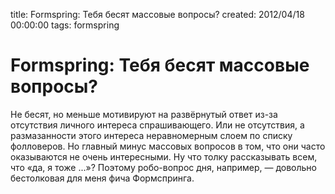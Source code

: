 title: Formspring: Тебя бесят массовые вопросы?
created: 2012/04/18 00:00:00
tags: formspring

# Formspring: Тебя бесят массовые вопросы?

Не бесят, но меньше мотивируют на развёрнутый ответ из-за отсутствия личного интереса спрашивающего. Или не отсутствия, а размазанности этого интереса неравномерным слоем по списку фолловеров. Но главный минус массовых вопросов в том, что они часто оказываются не очень интересными. Ну что толку рассказывать всем, что «да, я тоже ...»? Поэтому робо-вопрос дня, например, — довольно бестолковая для меня фича Формспринга.